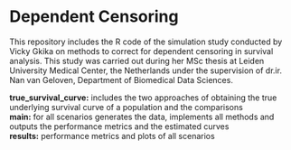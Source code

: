 # Dependent Censoring
This repository includes the R code of the simulation study conducted by Vicky Gkika on methods to correct for dependent censoring in survival analysis. This study was carried out during her MSc thesis at Leiden University Medical Center, the Netherlands under the supervision of dr.ir. Nan van Geloven, Department of Biomedical Data Sciences.

**true_survival_curve:** includes the two approaches of obtaining the true underlying survival curve of a population and the comparisons \
**main:** for all scenarios generates the data, implements all methods and outputs the performance metrics and the estimated curves \
**results:** performance metrics and plots of all scenarios
